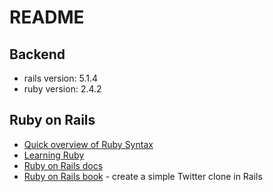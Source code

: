 # README

## Backend

- rails version: 5.1.4
- ruby version: 2.4.2

## Ruby on Rails
- [Quick overview of Ruby Syntax](https://www.sololearn.com/Course/Ruby/)
- [Learning Ruby](http://index-of.es/Programming/Ruby/O'Reilly%20Learning%20Ruby.pdf)
- [Ruby on Rails docs](http://guides.rubyonrails.org/)
- [Ruby on Rails book](https://www.railstutorial.org/book) - create a simple Twitter clone in Rails


